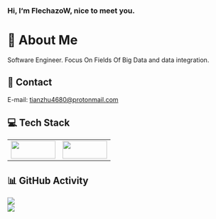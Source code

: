 ### Hi, I‘m FlechazoW, nice to meet you.

# 💫 About Me
Software Engineer. Focus On Fields Of Big Data and data integration.

## 📧 Contact
E-mail: tianzhu4680@protonmail.com

## 💻 Tech Stack
<table><tr>
<td><img src="https://hadoop.apache.org/hadoop-logo.jpg" width = "100" height = "40"  /></td>
<td><img src="https://flink.apache.org/img/flink-header-logo.svg" width = "100" height = "40"  /></td>
</tr></table>

## 📊 GitHub Activity
![](https://github-readme-stats.vercel.app/api?username=FlechazoW&theme=dark&hide_border=false&include_all_commits=false&count_private=false)<br/>
![](https://github-readme-streak-stats.herokuapp.com/?user=FlechazoW&theme=dark&hide_border=false)<br/>


